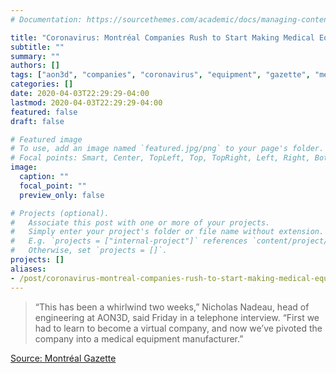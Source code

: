 ```yaml
---
# Documentation: https://sourcethemes.com/academic/docs/managing-content/

title: "Coronavirus: Montréal Companies Rush to Start Making Medical Equipment"
subtitle: ""
summary: ""
authors: []
tags: ["aon3d", "companies", "coronavirus", "equipment", "gazette", "medical", "montreal", "", "", "rush", "telephone", "week", "whirlwind"]
categories: []
date: 2020-04-03T22:29:29-04:00
lastmod: 2020-04-03T22:29:29-04:00
featured: false
draft: false

# Featured image
# To use, add an image named `featured.jpg/png` to your page's folder.
# Focal points: Smart, Center, TopLeft, Top, TopRight, Left, Right, BottomLeft, Bottom, BottomRight.
image:
  caption: ""
  focal_point: ""
  preview_only: false

# Projects (optional).
#   Associate this post with one or more of your projects.
#   Simply enter your project's folder or file name without extension.
#   E.g. `projects = ["internal-project"]` references `content/project/deep-learning/index.md`.
#   Otherwise, set `projects = []`.
projects: []
aliases:
- /post/coronavirus-montreal-companies-rush-to-start-making-medical-equipment
---
```


> “This has been a whirlwind two weeks,” Nicholas Nadeau, head of engineering at AON3D, said Friday in a telephone interview. “First we had to learn to become a virtual company, and now we’ve pivoted the company into a medical equipment manufacturer.”

[Source: Montréal Gazette](https://montrealgazette.com/business/local-business/pivot-now-montreal-companies-rush-to-start-making-medical-equipment/wcm/a899c9e2-adcc-4329-82c4-0a8f6708ab20/)
